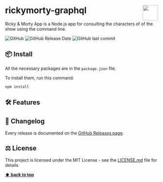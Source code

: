 # rickymorty-graphql <img src="https://www.nebrija.com/lp/2019/inc/common/assets/img/logo_nebrija.png" height="50px" align="right" />

Ricky & Morty App is a Node.js app for consulting the characters of of the show using the command line.

![GitHub](https://img.shields.io/github/license/lfresnog/rickymorty-graphql)
![GitHub Release Date](https://img.shields.io/github/release-date/lfresnog/rickymorty-graphql)
![GitHub last commit](https://img.shields.io/github/last-commit/lfresnog/rickymorty-graphql)

## 📦 Install

All the necessary packages are in the `package.json` file.

To install them, run this command:

```js
npm install
```



## 🛠 Features



## 📃 Changelog

Every release is documented on the [GitHub Releases page](https://github.com/JaimeDordio/rickymorty/releases).

## ⚖️ License

This project is licensed under the MIT License - see the [LICENSE.md](https://github.com/JaimeDordio/rickymorty/blob/master/LICENSE) file for details

**[⬆ back to top](#features)**
